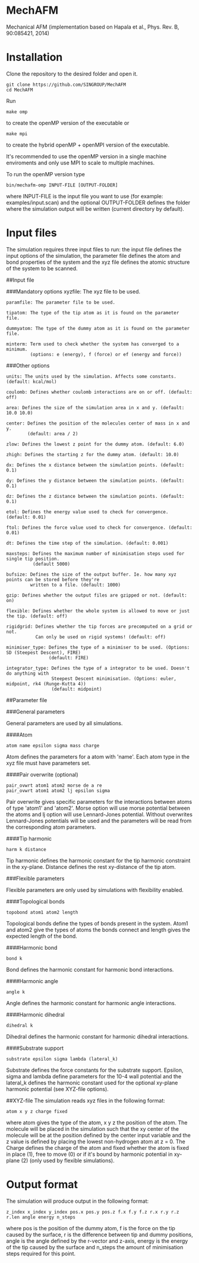 MechAFM
=======

Mechanical AFM (implementation based on Hapala et al., Phys. Rev. B, 90:085421, 2014)

Installation
============
Clone the repository to the desired folder and open it.

```
git clone https://github.com/SINGROUP/MechAFM
cd MechAFM
```

Run

```
make omp
```
to create the openMP version of the executable or

```
make mpi
```
to create the hybrid openMP + openMPI version of the executable.

It's recommended to use the openMP version in a single machine enviroments and only use MPI to scale to multiple machines.

To run the openMP version type

```
bin/mechafm-omp INPUT-FILE [OUTPUT-FOLDER]
```
where INPUT-FILE is the input file you want to use (for example: examples/input.scan) and the optional OUTPUT-FOLDER defines the folder where the simulation output will be written (current directory by default).


Input files
===========

The simulation requires three input files to run: the input file defines the input options of the simulation, the parameter file defines the atom and bond properties of the system and the xyz file defines the atomic structure of the system to be scanned.

##Input file

###Mandatory options
    xyzfile: The xyz file to be used.
  
    paramfile: The parameter file to be used.
  
    tipatom: The type of the tip atom as it is found on the parameter file.
  
    dummyatom: The type of the dummy atom as it is found on the parameter file.
  
    minterm: Term used to check whether the system has converged to a minimum.
             (options: e (energy), f (force) or ef (energy and force))
  
###Other options
  
    units: The units used by the simulation. Affects some constants. (default: kcal/mol)
  
    coulomb: Defines whether coulomb interactions are on or off. (default: off)
  
    area: Defines the size of the simulation area in x and y. (default: 10.0 10.0)

    center: Defines the position of the molecules center of mass in x and y. 
            (default: area / 2)
    
    zlow: Defines the lowest z point for the dummy atom. (default: 6.0)
    
    zhigh: Defines the starting z for the dummy atom. (default: 10.0)

    dx: Defines the x distance between the simulation points. (default: 0.1)
    
    dy: Defines the y distance between the simulation points. (default: 0.1)
    
    dz: Defines the z distance between the simulation points. (default: 0.1)
    
    etol: Defines the energy value used to check for convergence. (default: 0.01)
    
    ftol: Defines the force value used to check for convergence. (default: 0.01)
    
    dt: Defines the time step of the simulation. (default: 0.001)
    
    maxsteps: Defines the maximum number of minimisation steps used for single tip position.
              (default 5000)
    
    bufsize: Defines the size of the output buffer. Ie. how many xyz points can be stored before they're 
             written to a file. (default: 1000)
    
    gzip: Defines whether the output files are gzipped or not. (default: on)
    
    flexible: Defines whether the whole system is allowed to move or just the tip. (default: off)
    
    rigidgrid: Defines whether the tip forces are precomputed on a grid or not. 
               Can only be used on rigid systems! (default: off)
    
    minimiser_type: Defines the type of a minimiser to be used. (Options: SD (Steepest Descent), FIRE)
                    (default: FIRE)
    
    integrator_type: Defines the type of a integrator to be used. Doesn't do anything with 
                     Steepest Descent minimisation. (Options: euler, midpoint, rk4 (Runge-Kutta 4))
                     (default: midpoint)
                     

##Parameter file

###General parameters

General parameters are used by all simulations.

####Atom
```
atom name epsilon sigma mass charge
```
Atom defines the parameters for a atom with 'name'. Each atom type in the xyz file must have parameters set.

####Pair overwrite (optional)
```
pair_ovwrt atom1 atom2 morse de a re
pair_ovwrt atom1 atom2 lj epsilon sigma
```
Pair overwrite gives specific parameters for the interactions between atoms of type 'atom1' and 'atom2'. Morse option will use morse potential between the atoms and lj option will use Lennard-Jones potential. Without overwrites Lennard-Jones potentials will be used and the parameters will be read from the corresponding atom parameters.

####Tip harmonic
```
harm k distance
```
Tip harmonic defines the harmonic constant for the tip harmonic constraint in the xy-plane. Distance defines the rest xy-distance of the tip atom.

###Flexible parameters

Flexible parameters are only used by simulations with flexibility enabled.

####Topological bonds
```
topobond atom1 atom2 length
```
Topological bonds define the types of bonds present in the system. Atom1 and atom2 give the types of atoms the bonds connect and length gives the expected length of the bond.

####Harmonic bond
```
bond k
```
Bond defines the harmonic constant for harmonic bond interactions.

####Harmonic angle
```
angle k
```
Angle defines the harmonic constant for harmonic angle interactions.


####Harmonic dihedral
```
dihedral k
```
Dihedral defines the harmonic constant for harmonic dihedral interactions.


####Substrate support
```
substrate epsilon sigma lambda (lateral_k)
```
Substrate defines the force constants for the substrate support. Epsilon, sigma and lambda define parameters for the  10-4 wall potential and the lateral_k defines the harmonic constant used for the optional xy-plane harmonic potential (see XYZ-file options).


##XYZ-file
The simulation reads xyz files in the following format:
```
atom x y z charge fixed
```
where atom gives the type of the atom, x y z the position of the atom. The molecule will be placed in the simulation such that the xy center of the molecule will be at the position defined by the center input variable and the z value is defined by placing the lowest non-hydrogen atom at z = 0. The Charge defines the charge of the atom and fixed whether the atom is fixed in place (1), free to move (0) or if it's bound by harmonic potential in xy-plane (2) (only used by flexible simulations).

Output format
=============

The simulation will produce output in the following format:
```
z_index x_index y_index pos.x pos.y pos.z f.x f.y f.z r.x r.y r.z r.len angle energy n_steps
```
where pos is the position of the dummy atom, f is the force on the tip caused by the surface, r is the difference between tip and dummy positions, angle is the angle defined by the r-vector and z-axis, energy is the energy of the tip caused by the surface and n_steps the amount of minimisation steps required for this point.
